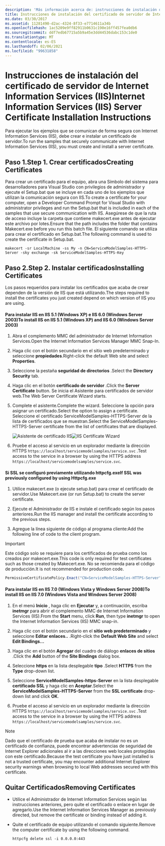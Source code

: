 ```yaml
---
description: 'Más información acerca de: instrucciones de instalación de certificados de servidor de Internet Information Services (IIS)'
title: Instrucciones de instalación del certificado de servidor de Internet Information Services (IIS)
ms.date: 03/30/2017
ms.assetid: 11281490-d2ac-4324-8f33-e7714611a34b
ms.openlocfilehash: 1ac5209e9ff82911b0631c190e16ff457fea0db6
ms.sourcegitcommit: ddf7edb67715a5b9a45e3dd44536dabc153c1de0
ms.translationtype: MT
ms.contentlocale: es-ES
ms.lasthandoff: 02/06/2021
ms.locfileid: "99631858"
---
```

# <a name="internet-information-services-iis-server-certificate-installation-instructions"></a><span data-ttu-id="77639-103">Instrucciones de instalación del certificado de servidor de Internet Information Services (IIS)</span><span class="sxs-lookup"><span data-stu-id="77639-103">Internet Information Services (IIS) Server Certificate Installation Instructions</span></span>

<span data-ttu-id="77639-104">Para ejecutar los ejemplos que se comunican de forma segura con Internet Information Services (IIS), debe crear e instalar un certificado de servidor.</span><span class="sxs-lookup"><span data-stu-id="77639-104">To run the samples that securely communicate with Internet Information Services (IIS), you must create and install a server certificate.</span></span>  
  
## <a name="step-1-creating-certificates"></a><span data-ttu-id="77639-105">Paso 1.</span><span class="sxs-lookup"><span data-stu-id="77639-105">Step 1.</span></span> <span data-ttu-id="77639-106">Crear certificados</span><span class="sxs-lookup"><span data-stu-id="77639-106">Creating Certificates</span></span>  

 <span data-ttu-id="77639-107">Para crear un certificado para el equipo, abra una Símbolo del sistema para desarrolladores para Visual Studio con privilegios de administrador y ejecute el Setup.bat que se incluye en cada uno de los ejemplos que utilizan la comunicación segura con IIS.</span><span class="sxs-lookup"><span data-stu-id="77639-107">To create a certificate for your computer, open a Developer Command Prompt for Visual Studio with administrator privileges and run the Setup.bat that is included in each of the samples that use secure communication with IIS.</span></span> <span data-ttu-id="77639-108">Asegúrese de que la ruta de acceso incluye la carpeta que contiene makecert.exe antes de ejecutar este archivo por lotes.</span><span class="sxs-lookup"><span data-stu-id="77639-108">Ensure that the path includes the folder that contains Makecert.exe before you run this batch file.</span></span> <span data-ttu-id="77639-109">El siguiente comando se utiliza para crear el certificado en Setup.bat.</span><span class="sxs-lookup"><span data-stu-id="77639-109">The following command is used to create the certificate in Setup.bat.</span></span>  
  
```console  
makecert -sr LocalMachine -ss My -n CN=ServiceModelSamples-HTTPS-Server -sky exchange -sk ServiceModelSamples-HTTPS-Key  
```  
  
## <a name="step-2-installing-certificates"></a><span data-ttu-id="77639-110">Paso 2.</span><span class="sxs-lookup"><span data-stu-id="77639-110">Step 2.</span></span> <span data-ttu-id="77639-111">Instalar certificados</span><span class="sxs-lookup"><span data-stu-id="77639-111">Installing Certificates</span></span>  

 <span data-ttu-id="77639-112">Los pasos requeridos para instalar los certificados que acaba de crear dependen de la versión de IIS que está utilizando.</span><span class="sxs-lookup"><span data-stu-id="77639-112">The steps required to install the certificates you just created depend on which version of IIS you are using.</span></span>  
  
#### <a name="to-install-iis-on-iis-51-windows-xp-and-iis-60-windows-server-2003"></a><span data-ttu-id="77639-113">Para instalar IIS en IIS 5.1 (Windows XP) e IIS 6.0 (Windows Server 2003)</span><span class="sxs-lookup"><span data-stu-id="77639-113">To install IIS on IIS 5.1 (Windows XP) and IIS 6.0 (Windows Server 2003)</span></span>  
  
1. <span data-ttu-id="77639-114">Abra el complemento MMC del administrador de Internet Information Services.</span><span class="sxs-lookup"><span data-stu-id="77639-114">Open the Internet Information Services Manager MMC Snap-In.</span></span>  
  
2. <span data-ttu-id="77639-115">Haga clic con el botón secundario en el sitio web predeterminado y seleccione **propiedades**.</span><span class="sxs-lookup"><span data-stu-id="77639-115">Right-click the default Web site and select **Properties**.</span></span>  
  
3. <span data-ttu-id="77639-116">Seleccione la pestaña **seguridad de directorios** .</span><span class="sxs-lookup"><span data-stu-id="77639-116">Select the **Directory Security** tab.</span></span>  
  
4. <span data-ttu-id="77639-117">Haga clic en el botón **certificado de servidor** .</span><span class="sxs-lookup"><span data-stu-id="77639-117">Click the **Server Certificate** button.</span></span> <span data-ttu-id="77639-118">Se inicia el Asistente para certificados de servidor web.</span><span class="sxs-lookup"><span data-stu-id="77639-118">The Web Server Certificate Wizard starts.</span></span>  
  
5. <span data-ttu-id="77639-119">Complete el asistente.</span><span class="sxs-lookup"><span data-stu-id="77639-119">Complete the wizard.</span></span> <span data-ttu-id="77639-120">Seleccione la opción para asignar un certificado.</span><span class="sxs-lookup"><span data-stu-id="77639-120">Select the option to assign a certificate.</span></span> <span data-ttu-id="77639-121">Seleccione el certificado ServiceModelSamples-HTTPS-Server de la lista de certificados que se muestran.</span><span class="sxs-lookup"><span data-stu-id="77639-121">Select the ServiceModelSamples-HTTPS-Server certificate from the list of certificates that are displayed.</span></span>  
  
     <span data-ttu-id="77639-122">![Asistente de certificado IIS](media/iiscertificate-wizard.GIF "IISCertificate_Wizard")</span><span class="sxs-lookup"><span data-stu-id="77639-122">![IIS Certificate Wizard](media/iiscertificate-wizard.GIF "IISCertificate_Wizard")</span></span>  
  
6. <span data-ttu-id="77639-123">Pruebe el acceso al servicio en un explorador mediante la dirección HTTPS `https://localhost/servicemodelsamples/service.svc` .</span><span class="sxs-lookup"><span data-stu-id="77639-123">Test access to the service in a browser by using the HTTPS address `https://localhost/servicemodelsamples/service.svc`.</span></span>  
  
#### <a name="if-ssl-was-previously-configured-by-using-httpcfgexe"></a><span data-ttu-id="77639-124">Si SSL se configuró previamente utilizando httpcfg.exe</span><span class="sxs-lookup"><span data-stu-id="77639-124">If SSL was previously configured by using Httpcfg.exe</span></span>  
  
1. <span data-ttu-id="77639-125">Utilice makecert.exe (o ejecute setup.bat) para crear el certificado de servidor.</span><span class="sxs-lookup"><span data-stu-id="77639-125">Use Makecert.exe (or run Setup.bat) to create the server certificate.</span></span>  
  
2. <span data-ttu-id="77639-126">Ejecute el Administrador de IIS e instale el certificado según los pasos anteriores.</span><span class="sxs-lookup"><span data-stu-id="77639-126">Run the IIS manager and install the certificate according to the previous steps.</span></span>  
  
3. <span data-ttu-id="77639-127">Agregue la línea siguiente de código al programa cliente:</span><span class="sxs-lookup"><span data-stu-id="77639-127">Add the following line of code to the client program.</span></span>  
  
> [!IMPORTANT]
> <span data-ttu-id="77639-128">Este código solo se requiere para los certificados de prueba como los creados por makecert.exe.</span><span class="sxs-lookup"><span data-stu-id="77639-128">This code is only required for test certificates such as those created by Makecert.exe.</span></span> <span data-ttu-id="77639-129">No se recomienda para el código de producción.</span><span class="sxs-lookup"><span data-stu-id="77639-129">It is not recommended for production code.</span></span>  
  
```csharp  
PermissiveCertificatePolicy.Enact("CN=ServiceModelSamples-HTTPS-Server");  
```  
  
#### <a name="to-install-iis-on-iis-70-windows-vista-and-windows-server-2008"></a><span data-ttu-id="77639-130">Para instalar IIS en IIS 7.0 (Windows Vista y Windows Server 2008)</span><span class="sxs-lookup"><span data-stu-id="77639-130">To install IIS on IIS 7.0 (Windows Vista and Windows Server 2008)</span></span>  
  
1. <span data-ttu-id="77639-131">En el menú **Inicio** , haga clic en **Ejecutar** y, a continuación, escriba **inetmgr** para abrir el complemento MMC de Internet Information Services (IIS).</span><span class="sxs-lookup"><span data-stu-id="77639-131">From the **Start** menu, click **Run**, then type **inetmgr** to open the Internet Information Services (IIS) MMC snap-in.</span></span>  
  
2. <span data-ttu-id="77639-132">Haga clic con el botón secundario en el **sitio web predeterminado** y seleccione **Editar enlaces..** .</span><span class="sxs-lookup"><span data-stu-id="77639-132">Right-click the **Default Web Site** and select **Edit Bindings…**</span></span>  
  
3. <span data-ttu-id="77639-133">Haga clic en el botón **Agregar** del cuadro de diálogo **enlaces de sitios** .</span><span class="sxs-lookup"><span data-stu-id="77639-133">Click the **Add** button of the **Site Bindings** dialog box.</span></span>  
  
4. <span data-ttu-id="77639-134">Seleccione **https** en la lista desplegable **tipo** .</span><span class="sxs-lookup"><span data-stu-id="77639-134">Select **HTTPS** from the **Type** drop-down list.</span></span>  
  
5. <span data-ttu-id="77639-135">Seleccione **ServiceModelSamples-https-Server** en la lista desplegable **certificado SSL** y haga clic en **Aceptar**.</span><span class="sxs-lookup"><span data-stu-id="77639-135">Select the **ServiceModelSamples-HTTPS-Server** from the **SSL certificate** drop-down list and click **OK**.</span></span>  
  
6. <span data-ttu-id="77639-136">Pruebe el acceso al servicio en un explorador mediante la dirección HTTPS `https://localhost/servicemodelsamples/service.svc` .</span><span class="sxs-lookup"><span data-stu-id="77639-136">Test access to the service in a browser by using the HTTPS address `https://localhost/servicemodelsamples/service.svc`.</span></span>  
  
> [!NOTE]
> <span data-ttu-id="77639-137">Dado que el certificado de prueba que acaba de instalar no es un certificado de confianza, puede encontrar advertencias de seguridad de Internet Explorer adicionales al ir a las direcciones web locales protegidas con este certificado.</span><span class="sxs-lookup"><span data-stu-id="77639-137">Because the test certificate you have just installed is not a trusted certificate, you may encounter additional Internet Explorer security warnings when browsing to local Web addresses secured with this certificate.</span></span>  
  
## <a name="removing-certificates"></a><span data-ttu-id="77639-138">Quitar Certificados</span><span class="sxs-lookup"><span data-stu-id="77639-138">Removing Certificates</span></span>  
  
- <span data-ttu-id="77639-139">Utilice el Administrador de Internet Information Services según las instrucciones anteriores, pero quite el certificado o enlace en lugar de agregarlo.</span><span class="sxs-lookup"><span data-stu-id="77639-139">Use the Internet Information Services Manager as previously directed, but remove the certificate or binding instead of adding it.</span></span>  
  
- <span data-ttu-id="77639-140">Quite el certificado de equipo utilizando el comando siguiente.</span><span class="sxs-lookup"><span data-stu-id="77639-140">Remove the computer certificate by using the following command.</span></span>  
  
    ```console  
    httpcfg delete ssl -i 0.0.0.0:443  
    ```
